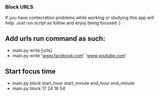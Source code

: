 ### Block URLS
If you have contecration problems while working or studying this app will help.
Just run script as follow and enjoy being focused :)
## Add urls run command as such:
* main.py write [urls]
* main.py write 'www.facebook.com' 'www.youtube.com'

## Start focus time
* main.py block start_hour start_minute end_hour end_minute
* main.py block 17 24 18 54
